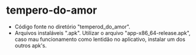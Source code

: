 # tempero-do-amor
 * Código fonte no diretório "temperod_do_amor".
 * Arquivos instaláveis ".apk". Utilizar o arquivo "app-x86_64-release.apk", caso mau funcionamento como lentidão no aplicativo, instalar um dos outros apk's.
